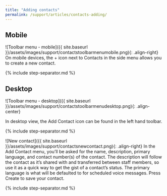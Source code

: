 ```yaml
---
title: "Adding contacts"
permalink: /support/articles/contacts-adding/
---
```


## Mobile

![Toolbar menu - mobile]({{ site.baseurl }}/assets/images/support/contactstoolbarmenumobile.png){: .align-right} On mobile devices, the + icon next to Contacts in the side menu allows you to create a new contact.

{% include step-separator.md %}

## Desktop

![Toolbar menu - desktop]({{ site.baseurl }}/assets/images/support/contactstoolbarmenudesktop.png){: .align-center}

In desktop view, the Add Contact icon can be found in the left hand toolbar.

{% include step-separator.md %}

![New contact]({{ site.baseurl }}/assets/images/support/contactsnewcontact.png){: .align-right} In the Add Contact menu, you’ll be asked for the name, description, primary language, and contact number(s) of the contact. The description will follow the contact as it’s shared with and transferred between staff members, so use it as a quick way to get the gist of a contact’s status. The primary language is what will be defaulted to for scheduled voice messages. Press Create to save your contact.

{% include step-separator.md %}
